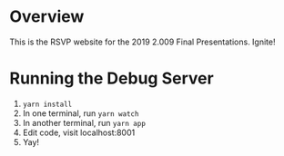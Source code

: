 # Overview

This is the RSVP website for the 2019 2.009 Final Presentations. Ignite!

# Running the Debug Server

1. `yarn install`
2. In one terminal, run `yarn watch`
3. In another terminal, run `yarn app`
4. Edit code, visit localhost:8001
5. Yay!
